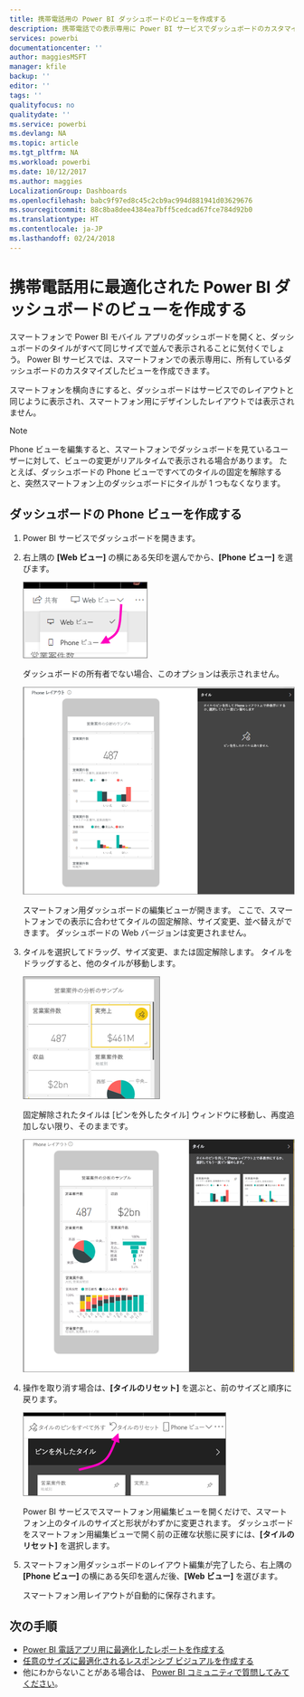 ```yaml
---
title: 携帯電話用の Power BI ダッシュボードのビューを作成する
description: 携帯電話での表示専用に Power BI サービスでダッシュボードのカスタマイズしたビューを作成する方法について説明します。
services: powerbi
documentationcenter: ''
author: maggiesMSFT
manager: kfile
backup: ''
editor: ''
tags: ''
qualityfocus: no
qualitydate: ''
ms.service: powerbi
ms.devlang: NA
ms.topic: article
ms.tgt_pltfrm: NA
ms.workload: powerbi
ms.date: 10/12/2017
ms.author: maggies
LocalizationGroup: Dashboards
ms.openlocfilehash: babc9f97ed8c45c2cb9ac994d881941d03629676
ms.sourcegitcommit: 88c8ba8dee4384ea7bff5cedcad67fce784d92b0
ms.translationtype: HT
ms.contentlocale: ja-JP
ms.lasthandoff: 02/24/2018
---
```

# <a name="create-a-view-of-a-power-bi-dashboard-optimized-for-mobile-phones"></a>携帯電話用に最適化された Power BI ダッシュボードのビューを作成する
スマートフォンで Power BI モバイル アプリのダッシュボードを開くと、ダッシュボードのタイルがすべて同じサイズで並んで表示されることに気付くでしょう。 Power BI サービスでは、スマートフォンでの表示専用に、所有しているダッシュボードのカスタマイズしたビューを作成できます。

スマートフォンを横向きにすると、ダッシュボードはサービスでのレイアウトと同じように表示され、スマートフォン用にデザインしたレイアウトでは表示されません。

> [!NOTE]
> Phone ビューを編集すると、スマートフォンでダッシュボードを見ているユーザーに対して、ビューの変更がリアルタイムで表示される場合があります。 たとえば、ダッシュボードの Phone ビューですべてのタイルの固定を解除すると、突然スマートフォン上のダッシュボードにタイルが 1 つもなくなります。 
> 
> 

## <a name="create-a-phone-view-of-a-dashboard"></a>ダッシュボードの Phone ビューを作成する
1. Power BI サービスでダッシュボードを開きます。
2. 右上隅の **[Web ビュー]** の横にある矢印を選んでから、**[Phone ビュー]** を選びます。

    ![](media/service-create-dashboard-mobile-phone-view/power-bi-service-phone-view-dashboard.png)

    ダッシュボードの所有者でない場合、このオプションは表示されません。

    ![](media/service-create-dashboard-mobile-phone-view/power-bi-mobile-edit-phone-view-canvas.png)

    スマートフォン用ダッシュボードの編集ビューが開きます。 ここで、スマートフォンでの表示に合わせてタイルの固定解除、サイズ変更、並べ替えができます。 ダッシュボードの Web バージョンは変更されません。


1. タイルを選択してドラッグ、サイズ変更、または固定解除します。 タイルをドラッグすると、他のタイルが移動します。
   
    ![](media/service-create-dashboard-mobile-phone-view/power-bi-unpin-tile-phone-dashboard.png)
   
    固定解除されたタイルは [ピンを外したタイル] ウィンドウに移動し、再度追加しない限り、そのままです。
   
    ![](media/service-create-dashboard-mobile-phone-view/power-bi-mobile-edit-phone-view-post-edit.png)
2. 操作を取り消す場合は、**[タイルのリセット]** を選ぶと、前のサイズと順序に戻ります。
   
    ![](media/service-create-dashboard-mobile-phone-view/power-bi-service-phone-view-reset-tiles.png)
   
    Power BI サービスでスマートフォン用編集ビューを開くだけで、スマートフォン上のタイルのサイズと形状がわずかに変更されます。 ダッシュボードをスマートフォン用編集ビューで開く前の正確な状態に戻すには、**[タイルのリセット]** を選択します。
3. スマートフォン用ダッシュボードのレイアウト編集が完了したら、右上隅の **[Phone ビュー]** の横にある矢印を選んだ後、**[Web ビュー]** を選びます。
   
    スマートフォン用レイアウトが自動的に保存されます。

## <a name="next-steps"></a>次の手順
* [Power BI 電話アプリ用に最適化したレポートを作成する](desktop-create-phone-report.md)
* [任意のサイズに最適化されるレスポンシブ ビジュアルを作成する](desktop-create-responsive-visuals.md)
* 他にわからないことがある場合は、 [Power BI コミュニティで質問してみてください](http://community.powerbi.com/)。

